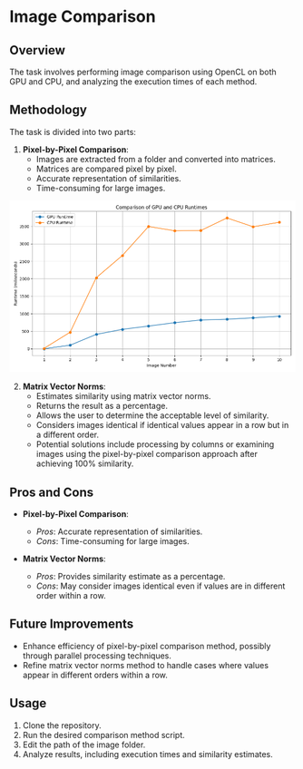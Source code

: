 # Image Comparison

## Overview

The task involves performing image comparison using OpenCL on both GPU and CPU, and analyzing the execution times of each method.

## Methodology

The task is divided into two parts:

1. **Pixel-by-Pixel Comparison**:
   - Images are extracted from a folder and converted into matrices.
   - Matrices are compared pixel by pixel.
   - Accurate representation of similarities.
   - Time-consuming for large images.

![Runtime Graph](https://github.com/SzGabor1/Parallel-Devices-Programming/blob/main/beadando/runtime.png)


2. **Matrix Vector Norms**:
   - Estimates similarity using matrix vector norms.
   - Returns the result as a percentage.
   - Allows the user to determine the acceptable level of similarity.
   - Considers images identical if identical values appear in a row but in a different order.
   - Potential solutions include processing by columns or examining images using the pixel-by-pixel comparison approach after achieving 100% similarity.

## Pros and Cons

- **Pixel-by-Pixel Comparison**:
  - *Pros*: Accurate representation of similarities.
  - *Cons*: Time-consuming for large images.

- **Matrix Vector Norms**:
  - *Pros*: Provides similarity estimate as a percentage.
  - *Cons*: May consider images identical even if values are in different order within a row.

## Future Improvements

- Enhance efficiency of pixel-by-pixel comparison method, possibly through parallel processing techniques.
- Refine matrix vector norms method to handle cases where values appear in different orders within a row.

## Usage

1. Clone the repository.
2. Run the desired comparison method script.
3. Edit the path of the image folder.
4. Analyze results, including execution times and similarity estimates.
